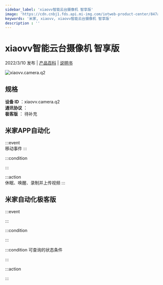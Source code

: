 ```yaml
---
sidebar_label: 'xiaovv智能云台摄像机 智享版'
image: 'https://cdn.cnbj1.fds.api.mi-img.com/iotweb-product-center/847a372bd1edf6ed59869741927e59d9_1627979551685.png?GalaxyAccessKeyId=AKVGLQWBOVIRQ3XLEW&Expires=9223372036854775807&Signature=N0BkU2UTV6nJ/VpRdGUgK9tn6Jw='
keywords: '米家, xiaovv, xiaovv智能云台摄像机 智享版'
description : ''
---
```

# xiaovv智能云台摄像机 智享版

2022/3/10 发布 | [产品百科](https://home.mi.com/webapp/content/baike/product/index.html?model=xiaovv.camera.q2/) | [说明书](https://home.mi.com/views/introduction.html?model=xiaovv.camera.q2&region=cn)

![xiaovv.camera.q2](https://cdn.cnbj1.fds.api.mi-img.com/iotweb-product-center/847a372bd1edf6ed59869741927e59d9_1627979551685.png?GalaxyAccessKeyId=AKVGLQWBOVIRQ3XLEW&Expires=9223372036854775807&Signature=N0BkU2UTV6nJ/VpRdGUgK9tn6Jw=)

## 规格  
> 
**设备 ID** ：xiaovv.camera.q2  
**通讯协议** ：  
**极客版**  ： 待补充 


## 米家APP自动化  

:::event  
移动事件
:::

:::condition  

:::

:::action   
休眠、唤醒、录制并上传视频
:::

## 米家自动化极客版  

:::event  

:::

:::condition  

:::

:::condition 可查询的状态条件  

:::

:::action  

:::

        
